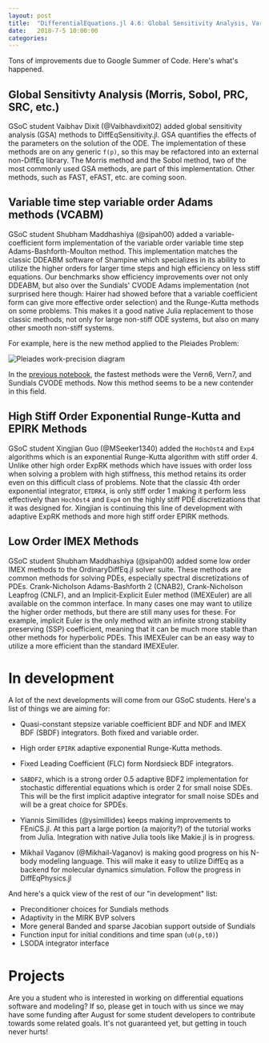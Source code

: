 ```yaml
---
layout: post
title:  "DifferentialEquations.jl 4.6: Global Sensitivity Analysis, Variable Order Adams"
date:   2018-7-5 10:00:00
categories:
---
```


Tons of improvements due to Google Summer of Code. Here's what's happened.

## Global Sensitivty Analysis (Morris, Sobol, PRC, SRC, etc.)

GSoC student Vaibhav Dixit (@Vaibhavdixit02) added global sensitivity analysis
(GSA) methods to DiffEqSensitivity.jl. GSA quantifies the effects of the
parameters on the solution of the ODE. The implementation of these methods
are on any generic `f(p)`, so this may be refactored into an external non-DiffEq
library. The Morris method and the Sobol method, two of the most commonly used
GSA methods, are part of this implementation. Other methods, such as FAST,
eFAST, etc. are coming soon.

## Variable time step variable order Adams methods (VCABM)

GSoC student Shubham Maddhashiya (@sipah00) added a variable-coefficient form
implementation of the variable order variable time step Adams-Bashforth-Moulton
method. This implementation matches the classic DDEABM software of Shampine
which specializes in its ability to utilize the higher orders for larger time
steps and high efficiency on less stiff equations. Our benchmarks show efficiency
improvements over not only DDEABM, but also over the Sundials' CVODE Adams
implementation (not surprised here though: Hairer had showed before that a
variable coefficient form can give more effective order selection) and the
Runge-Kutta methods on some problems. This makes it a good native Julia
replacement to those classic methods, not only for large non-stiff ODE systems,
but also on many other smooth non-stiff systems.

For example, here is the new method applied to the Pleiades Problem:

![Pleiades work-precision diagram](https://user-images.githubusercontent.com/17304743/41568408-5f5aeb7e-731a-11e8-9bb0-b310cae20d1c.png)

In the [previous notebook](http://nbviewer.jupyter.org/github/JuliaDiffEq/DiffEqBenchmarks.jl/blob/master/NonStiffODE/Pleiades%20Work-Precision%20Diagrams.ipynb), the fastest methods were the
Vern6, Vern7, and Sundials CVODE methods. Now this method seems to be a new
contender in this field.

## High Stiff Order Exponential Runge-Kutta and EPIRK Methods

GSoC student Xingjian Guo (@MSeeker1340) added the `HochOst4` and `Exp4`
algorithms which is an exponential Runge-Kutta algorithm with stiff order 4.
Unlike other high order ExpRK methods which have issues with order loss when
solving a problem with high stiffness, this method retains its order even on
this difficult class of problems. Note that the classic 4th order exponential
integrator, `ETDRK4`, is only stiff order 1 making it perform less effectively
than `HochOst4` and `Exp4` on the highly stiff PDE discretizations that it was
designed for. Xingjian is continuing this line of development with adaptive
ExpRK methods and more high stiff order EPIRK methods.

## Low Order IMEX Methods

GSoC student Shubham Maddhashiya (@sipah00) added some low order IMEX methods
to the OrdinaryDiffEq.jl solver suite. These methods are common methods for
solving PDEs, especially spectral discretizations of PDEs. Crank-Nicholson
Adams-Bashforth 2 (CNAB2), Crank-Nicholson Leapfrog (CNLF), and an
Implicit-Explicit Euler method (IMEXEuler) are all available on the common
interface. In many cases one may want to utilize the higher order methods,
but there are still many uses for these. For example, implicit Euler is the
only method with an infinite strong stability preserving (SSP) coefficient,
meaning that it can be much more stable than other methods for hyperbolic
PDEs. This IMEXEuler can be an easy way to utilize a more efficient than the
standard IMEXEuler.

# In development

A lot of the next developments will come from our GSoC students. Here's a list
of things we are aiming for:

- Quasi-constant stepsize variable coefficient BDF and NDF and IMEX BDF (SBDF)
  integrators. Both fixed and variable order.

- High order `EPIRK` adaptive exponential Runge-Kutta methods.

- Fixed Leading Coefficient (FLC) form Nordsieck BDF integrators.

- `SABDF2`, which is a strong order 0.5 adaptive BDF2 implementation for
  stochastic differential equations which is order 2 for small noise SDEs.
  This will be the first implicit adaptive integrator for small noise SDEs and
  will be a great choice for SPDEs.

- Yiannis Simillides (@ysimillides) keeps making improvements to FEniCS.jl. At
  this part a large portion (a majority?) of the tutorial works from Julia.
  Integration with native Julia tools like Makie.jl is in progress.

- Mikhail Vaganov (@Mikhail-Vaganov) is making good progress on his N-body
  modeling language. This will make it easy to utilize DiffEq as a backend
  for molecular dynamics simulation. Follow the progress in DiffEqPhysics.jl

And here's a quick view of the rest of our "in development" list:

- Preconditioner choices for Sundials methods
- Adaptivity in the MIRK BVP solvers
- More general Banded and sparse Jacobian support outside of Sundials
- Function input for initial conditions and time span (`u0(p,t0)`)
- LSODA integrator interface

# Projects

Are you a student who is interested in working on differential equations software
and modeling? If so, please get in touch with us since we may have some funding
after August for some student developers to contribute towards some related goals.
It's not guaranteed yet, but getting in touch never hurts!
